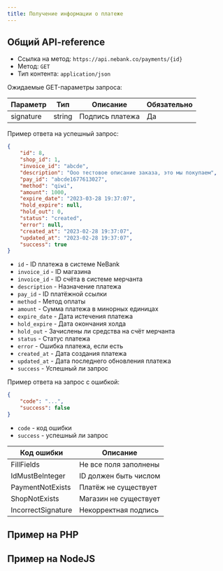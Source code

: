 ```yaml
---
title: Получение информации о платеже
---
```


## Общий API-reference

- Ссылка на метод: `https://api.nebank.co/payments/{id}`
- Метод: `GET`
- Тип контента: `application/json`

Ожидаемые GET-параметры запроса:

| Параметр         | Тип         | Описание                     | Обязательно |
|------------------|-------------|------------------------------|-------------|
| signature        | string      | Подпись платежа              | Да          |

Пример ответа на успешный запрос:

```json
{
    "id": 8,
    "shop_id": 1,
    "invoice_id": "abcde",
    "description": "Ооо тестовое описание заказа, это мы покупаем",
    "pay_id": "abcde1677613027",
    "method": "qiwi",
    "amount": 1000,
    "expire_date": "2023-03-28 19:37:07",
    "hold_expire": null,
    "hold_out": 0,
    "status": "created",
    "error": null,
    "created_at": "2023-02-28 19:37:07",
    "updated_at": "2023-02-28 19:37:07",
    "success": true
}
```

- `id` - ID платежа в системе NeBank
- `invoice_id` - ID магазина
- `invoice_id` - ID счёта в системе мерчанта
- `description` - Назначение платежа
- `pay_id` - ID платёжной ссылки
- `method` - Метод оплаты
- `amount` - Сумма платежа в минорных единицах
- `expire_date` - Дата истечения платежа
- `hold_expire` - Дата окончания холда
- `hold_out` - Зачислены ли средства на счёт мерчанта
- `status` - Статус платежа
- `error` - Ошибка платежа, если есть
- `created_at` - Дата создания платежа
- `updated_at` - Дата последнего обновления платежа
- `success` - Успешный ли запрос

Пример ответа на запрос с ошибкой:

```json
{
    "code": "...",
    "success": false
}
```

- `code` - код ошибки
- `success` - успешный ли запрос

| Код ошибки          | Описание                      |
|---------------------|-------------------------------|
| FillFields          | Не все поля заполнены         |
| IdMustBeInteger     | ID должен быть числом         |
| PaymentNotExists    | Платёж не существует          |
| ShopNotExists       | Магазин не существует         |
| IncorrectSignature  | Некорректная подпись          |

## Пример на PHP

## Пример на NodeJS